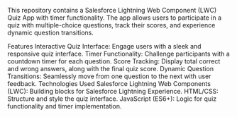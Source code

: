 This repository contains a Salesforce Lightning Web Component (LWC) Quiz App with timer functionality. The app allows users to participate in a quiz with multiple-choice questions, track their scores, and experience dynamic question transitions.

Features
Interactive Quiz Interface: Engage users with a sleek and responsive quiz interface.
Timer Functionality: Challenge participants with a countdown timer for each question.
Score Tracking: Display total correct and wrong answers, along with the final quiz score.
Dynamic Question Transitions: Seamlessly move from one question to the next with user feedback.
Technologies Used
Salesforce Lightning Web Components (LWC): Building blocks for Salesforce Lightning Experience.
HTML/CSS: Structure and style the quiz interface.
JavaScript (ES6+): Logic for quiz functionality and timer implementation.

